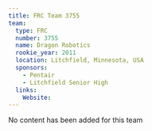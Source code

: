 ```yaml
---
title: FRC Team 3755
team:
  type: FRC
  number: 3755
  name: Dragon Robotics
  rookie_year: 2011
  location: Litchfield, Minnesota, USA
  sponsors:
    - Pentair
    - Litchfield Senior High
  links:
    Website: 
---
```

No content has been added for this team